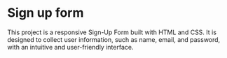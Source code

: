 # Sign up form
This project is a responsive Sign-Up Form built with HTML and CSS.
It is designed to collect user information, such as name, email, and password, with an intuitive and user-friendly interface.

